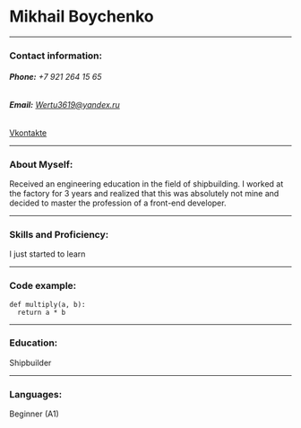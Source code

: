 # **Mikhail Boychenko**
___
### **Contact information:**

###### **Phone:** +7 921 264 15 65
###### **Email:** Wertu3619@yandex.ru
[Vkontakte](https://vk.com/john_titor_t)

___

### **About Myself:**

Received an engineering education in the field of shipbuilding. I worked at the factory for 3 years and realized that this was absolutely not mine and decided to master the profession of a front-end developer.

___
### **Skills and Proficiency:**
I just started to learn

___

### **Code example:**

```
def multiply(a, b):
  return a * b 
```
___
### **Education:**
Shipbuilder

___

### **Languages:**
 Beginner (A1)



